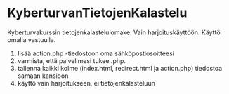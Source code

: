 # KyberturvanTietojenKalastelu
Kyberturvakurssin tietojenkalastelulomake. Vain harjoituskäyttöön. Käyttö omalla vastuulla.

1) lisää action.php -tiedostoon oma sähköpostiosoitteesi
2) varmista, että palvelimesi tukee .php.
3) tallenna kaikki kolme (index.html, redirect.html ja action.php) tiedostoa samaan kansioon
4) käyttö vain harjoitukseen, ei tietojenkalasteluun
